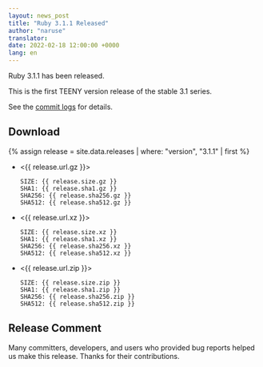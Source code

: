 ```yaml
---
layout: news_post
title: "Ruby 3.1.1 Released"
author: "naruse"
translator:
date: 2022-02-18 12:00:00 +0000
lang: en
---
```


Ruby 3.1.1 has been released.

This is the first TEENY version release of the stable 3.1 series.

See the [commit logs](https://github.com/ruby/ruby/compare/v3_1_0...v3_1_1) for details.

## Download

{% assign release = site.data.releases | where: "version", "3.1.1" | first %}

* <{{ release.url.gz }}>

      SIZE: {{ release.size.gz }}
      SHA1: {{ release.sha1.gz }}
      SHA256: {{ release.sha256.gz }}
      SHA512: {{ release.sha512.gz }}

* <{{ release.url.xz }}>

      SIZE: {{ release.size.xz }}
      SHA1: {{ release.sha1.xz }}
      SHA256: {{ release.sha256.xz }}
      SHA512: {{ release.sha512.xz }}

* <{{ release.url.zip }}>

      SIZE: {{ release.size.zip }}
      SHA1: {{ release.sha1.zip }}
      SHA256: {{ release.sha256.zip }}
      SHA512: {{ release.sha512.zip }}

## Release Comment

Many committers, developers, and users who provided bug reports helped us make this release.
Thanks for their contributions.
